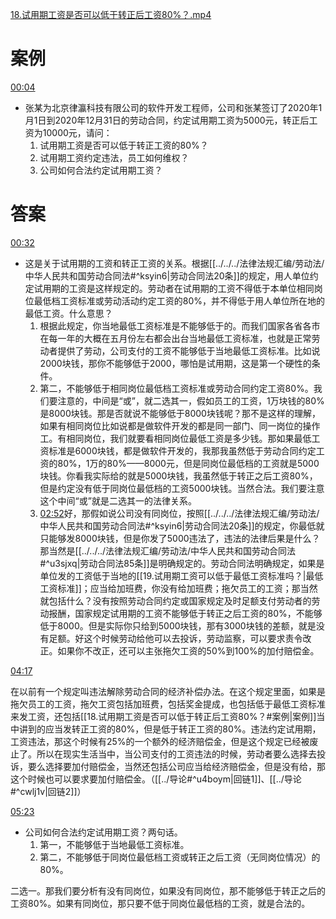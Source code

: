 [18.试用期工资是否可以低于转正后工资80%？.mp4](file:///E:%5C法律实务%5CA314【游本春】【20小时200讲】劳动纠纷维权指南及企业风控管控宝典（200讲劳动合同签订法律风险防范与合规管理）%5C18.试用期工资是否可以低于转正后工资百分之八十？.mp4)
# 案例
[00:04](file:///E:%5C法律实务%5CA314【游本春】【20小时200讲】劳动纠纷维权指南及企业风控管控宝典（200讲劳动合同签订法律风险防范与合规管理）%5C18.试用期工资是否可以低于转正后工资百分之八十？.mp4#t=00:04)
- 张某为北京律瀛科技有限公司的软件开发工程师，公司和张某签订了2020年1月1日到2020年12月31日的劳动合同，约定试用期工资为5000元，转正后工资为10000元，请问：
	1. 试用期工资是否可以低于转正工资的80%？
	2. 试用期工资约定违法，员工如何维权？
	3. 公司如何合法约定试用期工资？
# 答案
[00:32](file:///E:%5C法律实务%5CA314【游本春】【20小时200讲】劳动纠纷维权指南及企业风控管控宝典（200讲劳动合同签订法律风险防范与合规管理）%5C18.试用期工资是否可以低于转正后工资百分之八十？.mp4#t=00:32)

- 这是关于试用期的工资和转正工资的关系。根据[[../../../法律法规汇编/劳动法/中华人民共和国劳动合同法#^ksyin6|劳动合同法20条]]的规定，用人单位约定试用期的工资是这样规定的。劳动者在试用期的工资不得低于本单位相同岗位最低档工资标准或劳动活动约定工资的80%，并不得低于用人单位所在地的最低工资。什么意思？
	1. 根据此规定，你当地最低工资标准是不能够低于的。而我们国家各省各市在每一年的大概在五月份左右都会出台当地最低工资标准，也就是正常劳动者提供了劳动，公司支付的工资不能够低于当地最低工资标准。比如说2000块钱，那你不能够低于2000，哪怕是试用期，这是第一个硬性的条件。
	2. 第二，不能够低于相同岗位最低档工资标准或劳动合同约定工资80%。我们要注意的，中间是“或”，就二选其一，假如员工的工资，1万块钱的80%是8000块钱。那是否就说不能够低于8000块钱呢？那不是这样的理解，如果有相同岗位比如说都是做软件开发的都是同一部门、同一岗位的操作工。有相同岗位，我们就要看相同岗位最低工资是多少钱。那如果最低工资标准是6000块钱，都是做软件开发的，我那我虽然低于劳动合同约定工资的80%，1万的80%——8000元，但是同岗位最低档的工资就是5000块钱。你看我实际给的就是5000块钱，我虽然低于转正之后工资80%，但是约定没有低于同岗位最低档的工资5000块钱。当然合法。我们要注意这个中间“或”就是二选其一的法律关系。
	3. [02:52](file:///E:/%5C%E6%B3%95%E5%BE%8B%E5%AE%9E%E5%8A%A1%5CA314%E3%80%90%E6%B8%B8%E6%9C%AC%E6%98%A5%E3%80%91%E3%80%9020%E5%B0%8F%E6%97%B6200%E8%AE%B2%E3%80%91%E5%8A%B3%E5%8A%A8%E7%BA%A0%E7%BA%B7%E7%BB%B4%E6%9D%83%E6%8C%87%E5%8D%97%E5%8F%8A%E4%BC%81%E4%B8%9A%E9%A3%8E%E6%8E%A7%E7%AE%A1%E6%8E%A7%E5%AE%9D%E5%85%B8%EF%BC%88200%E8%AE%B2%E5%8A%B3%E5%8A%A8%E5%90%88%E5%90%8C%E7%AD%BE%E8%AE%A2%E6%B3%95%E5%BE%8B%E9%A3%8E%E9%99%A9%E9%98%B2%E8%8C%83%E4%B8%8E%E5%90%88%E8%A7%84%E7%AE%A1%E7%90%86%EF%BC%89%5C18.%E8%AF%95%E7%94%A8%E6%9C%9F%E5%B7%A5%E8%B5%84%E6%98%AF%E5%90%A6%E5%8F%AF%E4%BB%A5%E4%BD%8E%E4%BA%8E%E8%BD%AC%E6%AD%A3%E5%90%8E%E5%B7%A5%E8%B5%84%E7%99%BE%E5%88%86%E4%B9%8B%E5%85%AB%E5%8D%81%EF%BC%9F.mp4#t=172.209811)好，那假如说公司没有同岗位，按照[[../../../法律法规汇编/劳动法/中华人民共和国劳动合同法#^ksyin6|劳动合同法20条]]的规定，你最低就只能够发8000块钱，但是你发了5000违法了，违法的法律后果是什么？那当然是[[../../../法律法规汇编/劳动法/中华人民共和国劳动合同法#^u3sjxq|劳动合同法85条]]是明确规定的。劳动合同法明确规定，如果是单位发的工资低于当地的[[19.试用期工资可以低于最低工资标准吗？|最低工资标准]]；应当给加班费，你没有给加班费；拖欠员工的工资；那当然就包括什么？没有按照劳动合同约定或国家规定及时足额支付劳动者的劳动报酬，国家规定试用期的工资不能够低于转正之后工资的80%，不能够低于8000。但是实际你只给到5000块钱，那有3000块钱的差额，就是没有足额。好这个时候劳动给他可以去投诉，劳动监察，可以要求责令改正。如果你不改正，还可以主张拖欠工资的50%到100%的加付赔偿金。

[04:17](file:///E:%5C法律实务%5CA314【游本春】【20小时200讲】劳动纠纷维权指南及企业风控管控宝典（200讲劳动合同签订法律风险防范与合规管理）%5C18.试用期工资是否可以低于转正后工资百分之八十？.mp4#t=04:17)

在以前有一个规定叫违法解除劳动合同的经济补偿办法。在这个规定里面，如果是拖欠员工的工资，拖欠工资包括加班费，包括奖金提成，也包括低于最低工资标准来发工资，还包括[[18.试用期工资是否可以低于转正后工资80%？#案例|案例]]当中讲到的应当发转正工资的80%，但是低于转正工资的80%。违法约定试用期，工资违法，那这个时候有25%的一个额外的经济赔偿金，但是这个规定已经被废止了。所以在现实生活当中，当公司支付的工资违法的时候，劳动者要么选择去投诉，要么选择要加付赔偿金，当然还包括公司应当给经济赔偿金，但是没有给，那这个时候也可以要求要加付赔偿金。（[[../导论#^u4boym|回链1]]、[[../导论#^cwlj1v|回链2]]）

[05:23](file:///E:%5C法律实务%5CA314【游本春】【20小时200讲】劳动纠纷维权指南及企业风控管控宝典（200讲劳动合同签订法律风险防范与合规管理）%5C18.试用期工资是否可以低于转正后工资百分之八十？.mp4#t=05:23)

- 公司如何合法约定试用期工资？两句话。
	1. 第一，不能够低于当地最低工资标准。
	2. 第二，不能够低于同岗位最低档工资或转正之后工资（无同岗位情况）的80%。

二选一。那我们要分析有没有同岗位，如果没有同岗位，那不能够低于转正之后的工资80%。如果有同岗位，那只要不低于同岗位最低档的工资，就是合法的。